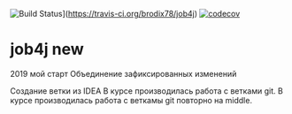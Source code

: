 ![Build Status](https://travis-ci.org/brodix78/job4j.svg?branch=master)](https://travis-ci.org/brodix78/job4j)
[![codecov](https://codecov.io/gh/brodix78/job4j/branch/master/graph/badge.svg)](https://codecov.io/gh/brodix78/job4j)


# job4j new

2019 мой старт
Объединение зафиксированных изменений

Создание ветки из IDEA
В курсе производилась работа с ветками git.
В курсе производилась работа с веткамы git повторно на middle.
